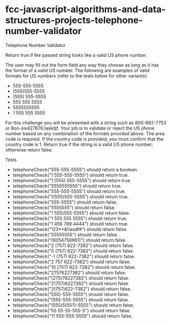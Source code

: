 # fcc-javascript-algorithms-and-data-structures-projects-telephone-number-validator

Telephone Number Validator

Return true if the passed string looks like a valid US phone number.

The user may fill out the form field any way they choose as long as it has the format of a valid US number. The following are examples of valid formats for US numbers (refer to the tests below for other variants):

- 555-555-5555
- (555)555-5555
- (555) 555-5555
- 555 555 5555
- 5555555555
- 1 555 555 5555

For this challenge you will be presented with a string such as 800-692-7753 or 8oo-six427676;laskdjf. Your job is to validate or reject the US phone number based on any combination of the formats provided above. The area code is required. If the country code is provided, you must confirm that the country code is 1. Return true if the string is a valid US phone number; otherwise return false.

Tests

- telephoneCheck("555-555-5555") should return a boolean.
- telephoneCheck("1 555-555-5555") should return true.
- telephoneCheck("1 (555) 555-5555") should return true.
- telephoneCheck("5555555555") should return true.
- telephoneCheck("555-555-5555") should return true.
- telephoneCheck("1(555)555-5555") should return true.
- telephoneCheck("555-5555") should return false.
- telephoneCheck("5555555") should return false.
- telephoneCheck("1 555)555-5555") should return false.
- telephoneCheck("1 555 555 5555") should return true.
- telephoneCheck("1 456 789 4444") should return true.
- telephoneCheck("123**&!!asdf#") should return false.
- telephoneCheck("55555555") should return false.
- telephoneCheck("(6054756961)") should return false.
- telephoneCheck("2 (757) 622-7382") should return false.
- telephoneCheck("0 (757) 622-7382") should return false.
- telephoneCheck("-1 (757) 622-7382") should return false.
- telephoneCheck("2 757 622-7382") should return false.
- telephoneCheck("10 (757) 622-7382") should return false.
- telephoneCheck("27576227382") should return false.
- telephoneCheck("(275)76227382") should return false.
- telephoneCheck("2(757)6227382") should return false.
- telephoneCheck("2(757)622-7382") should return false.
- telephoneCheck("555)-555-5555") should return false.
- telephoneCheck("(555-555-5555") should return false.
- telephoneCheck("(555)5(55?)-5555") should return false.
- telephoneCheck("55 55-55-555-5") should return false.
- telephoneCheck("11 555-555-5555") should return false.
